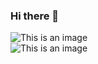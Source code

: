 ### Hi there 👋
![This is an image](https://www.codewars.com/users/jumpeebunee/badges/large) <br>
![This is an image](https://hackerrank-badge.herokuapp.com/jumpeebunee)
